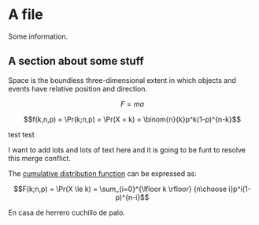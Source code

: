 # A file

Some information.

## A section about some stuff

Space is the boundless three-dimensional extent in which objects and events have relative position and direction.

$$F = ma$$

$$f(k,n,p) = \Pr(k;n,p) = \Pr(X = k) = \binom{n}{k}p^k(1-p)^{n-k}$$

test test

I want to add lots and lots of text here and it is going to be funt to resolve this merge conflict. 

The [cumulative distribution function](https://en.wikipedia.org/wiki/Binomial_distribution#Cumulative_distribution_function) can be expressed as:

$$F(k;n,p) = \Pr(X \le k) = \sum_{i=0}^{\lfloor k \rfloor} {n\choose i}p^i(1-p)^{n-i}$$


En casa de herrero cuchillo de palo.

